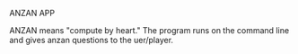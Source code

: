 ANZAN APP

ANZAN means "compute by heart." The program runs on the command line and gives anzan questions to the uer/player. 
